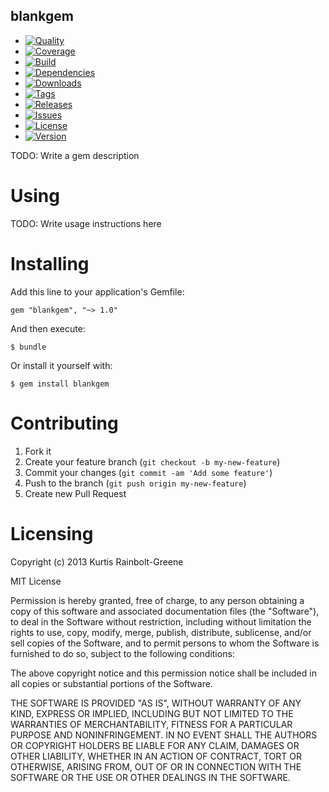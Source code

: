 blankgem
--------

  - [![Quality](http://img.shields.io/codeclimate/github/krainboltgreene/blankgem.gem.svg?style=flat-square)](https://codeclimate.com/github/krainboltgreene/blankgem.gem)
  - [![Coverage](http://img.shields.io/codeclimate/coverage/github/krainboltgreene/blankgem.gem.svg?style=flat-square)](https://codeclimate.com/github/krainboltgreene/blankgem.gem)
  - [![Build](http://img.shields.io/travis-ci/krainboltgreene/blankgem.gem.svg?style=flat-square)](https://travis-ci.org/krainboltgreene/blankgem.gem)
  - [![Dependencies](http://img.shields.io/gemnasium/krainboltgreene/blankgem.gem.svg?style=flat-square)](https://gemnasium.com/krainboltgreene/blankgem.gem)
  - [![Downloads](http://img.shields.io/gem/dtv/blankgem.svg?style=flat-square)](https://rubygems.org/gems/blankgem)
  - [![Tags](http://img.shields.io/github/tag/krainboltgreene/blankgem.gem.svg?style=flat-square)](http://github.com/krainboltgreene/blankgem.gem/tags)
  - [![Releases](http://img.shields.io/github/release/krainboltgreene/blankgem.gem.svg?style=flat-square)](http://github.com/krainboltgreene/blankgem.gem/releases)
  - [![Issues](http://img.shields.io/github/issues/krainboltgreene/blankgem.gem.svg?style=flat-square)](http://github.com/krainboltgreene/blankgem.gem/issues)
  - [![License](http://img.shields.io/badge/license-MIT-brightgreen.svg?style=flat-square)](http://opensource.org/licenses/MIT)
  - [![Version](http://img.shields.io/gem/v/blankgem.svg?style=flat-square)](https://rubygems.org/gems/blankgem)


TODO: Write a gem description


Using
=====

TODO: Write usage instructions here


Installing
==========

Add this line to your application's Gemfile:

    gem "blankgem", "~> 1.0"

And then execute:

    $ bundle

Or install it yourself with:

    $ gem install blankgem


Contributing
============

  1. Fork it
  2. Create your feature branch (`git checkout -b my-new-feature`)
  3. Commit your changes (`git commit -am 'Add some feature'`)
  4. Push to the branch (`git push origin my-new-feature`)
  5. Create new Pull Request


Licensing
=========

Copyright (c) 2013 Kurtis Rainbolt-Greene

MIT License

Permission is hereby granted, free of charge, to any person obtaining
a copy of this software and associated documentation files (the
"Software"), to deal in the Software without restriction, including
without limitation the rights to use, copy, modify, merge, publish,
distribute, sublicense, and/or sell copies of the Software, and to
permit persons to whom the Software is furnished to do so, subject to
the following conditions:

The above copyright notice and this permission notice shall be
included in all copies or substantial portions of the Software.

THE SOFTWARE IS PROVIDED "AS IS", WITHOUT WARRANTY OF ANY KIND,
EXPRESS OR IMPLIED, INCLUDING BUT NOT LIMITED TO THE WARRANTIES OF
MERCHANTABILITY, FITNESS FOR A PARTICULAR PURPOSE AND
NONINFRINGEMENT. IN NO EVENT SHALL THE AUTHORS OR COPYRIGHT HOLDERS BE
LIABLE FOR ANY CLAIM, DAMAGES OR OTHER LIABILITY, WHETHER IN AN ACTION
OF CONTRACT, TORT OR OTHERWISE, ARISING FROM, OUT OF OR IN CONNECTION
WITH THE SOFTWARE OR THE USE OR OTHER DEALINGS IN THE SOFTWARE.
